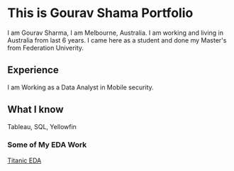 # This is Gourav Shama Portfolio

I am Gourav Sharma, I am Melbourne, Australia. I am working and living in Australia from last 6 years. I came here as a student and done my Master's from Federation Univerity.

## Experience 

I am Working as a Data Analyst in Mobile security. 

## What I know

Tableau, SQL, Yellowfin

### Some of My EDA Work

[Titanic EDA](https://www.kaggle.com/taurusgourav/titanic-train-eda)
